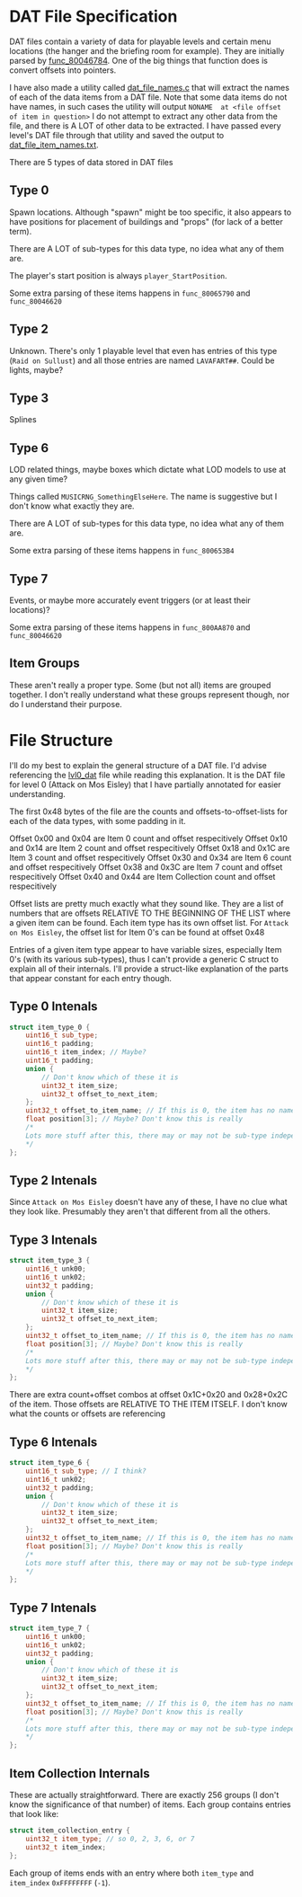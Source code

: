 # DAT File Specification

DAT files contain a variety of data for playable levels and certain menu locations (the hanger and the briefing room for example).
They are initially parsed by [func_80046784](func_80046784.c).
One of the big things that function does is convert offsets into pointers.

I have also made a utility called [dat_file_names.c](dat_file_names.c) that will extract the names of each of the data items from a DAT file.
Note that some data items do not have names, in such cases the utility will output `NONAME  at <file offset of item in question>`
I do not attempt to extract any other data from the file, and there is A LOT of other data to be extracted.
I have passed every level's DAT file through that utility and saved the output to [dat_file_item_names.txt](dat_file_names.txt).

There are 5 types of data stored in DAT files

## Type 0

Spawn locations.
Although "spawn" might be too specific, it also appears to have positions for placement of buildings and "props" (for lack of a better term).

There are A LOT of sub-types for this data type, no idea what any of them are.

The player's start position is always `player_StartPosition`.

Some extra parsing of these items happens in `func_80065790` and `func_80046620`

## Type 2

Unknown.
There's only 1 playable level that even has entries of this type (`Raid on Sullust`) and all those entries are named `LAVAFART##`.
Could be lights, maybe?

## Type 3

Splines

## Type 6

LOD related things, maybe boxes which dictate what LOD models to use at any given time?

Things called `MUSICRNG_SomethingElseHere`.
The name is suggestive but I don't know what exactly they are.

There are A LOT of sub-types for this data type, no idea what any of them are.

Some extra parsing of these items happens in `func_800653B4`

## Type 7

Events, or maybe more accurately event triggers (or at least their locations)?

Some extra parsing of these items happens in `func_800AA870` and `func_80046620`

## Item Groups

These aren't really a proper type.
Some (but not all) items are grouped together.
I don't really understand what these groups represent though, nor do I understand their purpose.

# File Structure

I'll do my best to explain the general structure of a DAT file.
I'd advise referencing the [lvl0_dat](lvl0_dat) file while reading this explanation.
It is the DAT file for level 0 (Attack on Mos Eisley) that I have partially annotated for easier understanding.

The first 0x48 bytes of the file are the counts and offsets-to-offset-lists for each of the data types, with some padding in it.

Offset 0x00 and 0x04 are Item 0 count and offset respecitively
Offset 0x10 and 0x14 are Item 2 count and offset respecitively
Offset 0x18 and 0x1C are Item 3 count and offset respecitively
Offset 0x30 and 0x34 are Item 6 count and offset respecitively
Offset 0x38 and 0x3C are Item 7 count and offset respecitively
Offset 0x40 and 0x44 are Item Collection count and offset respecitively

Offset lists are pretty much exactly what they sound like.
They are a list of numbers that are offsets RELATIVE TO THE BEGINNING OF THE LIST where a given item can be found.
Each item type has its own offset list.
For `Attack on Mos Eisley`, the offset list for Item 0's can be found at offset 0x48

Entries of a given item type appear to have variable sizes, especially Item 0's (with its various sub-types), thus I can't provide a generic C struct to explain all of their internals.
I'll provide a struct-like explanation of the parts that appear constant for each entry though.

## Type 0 Intenals

```cpp
struct item_type_0 {
	uint16_t sub_type;
	uint16_t padding;
	uint16_t item_index; // Maybe?
	uint16_t padding;
	union {
		// Don't know which of these it is
		uint32_t item_size;
		uint32_t offset_to_next_item;
	};
	uint32_t offset_to_item_name; // If this is 0, the item has no name
	float position[3]; // Maybe? Don't know this is really
	/*
	Lots more stuff after this, there may or may not be sub-type independent data here, can't tell.
	*/
};
```

## Type 2 Intenals

Since `Attack on Mos Eisley` doesn't have any of these, I have no clue what they look like.
Presumably they aren't that different from all the others.

## Type 3 Intenals

```cpp
struct item_type_3 {
	uint16_t unk00;
	uint16_t unk02;
	uint32_t padding;
	union {
		// Don't know which of these it is
		uint32_t item_size;
		uint32_t offset_to_next_item;
	};
	uint32_t offset_to_item_name; // If this is 0, the item has no name
	float position[3]; // Maybe? Don't know this is really
	/*
	Lots more stuff after this, there may or may not be sub-type independent data here, can't tell.
	*/
};
```

There are extra count+offset combos at offset 0x1C+0x20 and 0x28+0x2C of the item.
Those offsets are RELATIVE TO THE ITEM ITSELF.
I don't know what the counts or offsets are referencing

## Type 6 Intenals

```cpp
struct item_type_6 {
	uint16_t sub_type; // I think?
	uint16_t unk02;
	uint32_t padding;
	union {
		// Don't know which of these it is
		uint32_t item_size;
		uint32_t offset_to_next_item;
	};
	uint32_t offset_to_item_name; // If this is 0, the item has no name
	float position[3]; // Maybe? Don't know this is really
	/*
	Lots more stuff after this, there may or may not be sub-type independent data here, can't tell.
	*/
};
```

## Type 7 Intenals

```cpp
struct item_type_7 {
	uint16_t unk00;
	uint16_t unk02;
	uint32_t padding;
	union {
		// Don't know which of these it is
		uint32_t item_size;
		uint32_t offset_to_next_item;
	};
	uint32_t offset_to_item_name; // If this is 0, the item has no name
	float position[3]; // Maybe? Don't know this is really
	/*
	Lots more stuff after this, there may or may not be sub-type independent data here, can't tell.
	*/
};
```

## Item Collection Internals

These are actually straightforward.
There are exactly 256 groups (I don't know the significance of that number) of items.
Each group contains entries that look like:

```cpp
struct item_collection_entry {
	uint32_t item_type; // so 0, 2, 3, 6, or 7
	uint32_t item_index;
};
```

Each group of items ends with an entry where both `item_type` and `item_index` `0xFFFFFFFF` (`-1`).

